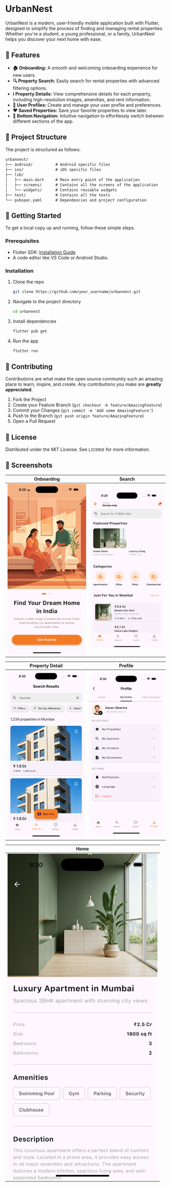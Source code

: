 
# UrbanNest

UrbanNest is a modern, user-friendly mobile application built with Flutter, designed to simplify the process of finding and managing rental properties. Whether you're a student, a young professional, or a family, UrbanNest helps you discover your next home with ease.

## 🚀 Features

*   **🏠 Onboarding:** A smooth and welcoming onboarding experience for new users.
*   **🔍 Property Search:** Easily search for rental properties with advanced filtering options.
*   **ℹ️ Property Details:** View comprehensive details for each property, including high-resolution images, amenities, and rent information.
*   **👤 User Profiles:** Create and manage your user profile and preferences.
*   **❤️ Saved Properties:** Save your favorite properties to view later.
*   **🧭 Bottom Navigation:** Intuitive navigation to effortlessly switch between different sections of the app.

## 📂 Project Structure

The project is structured as follows:

```
urbannest/
├── android/          # Android specific files
├── ios/              # iOS specific files
├── lib/
│   ├── main.dart     # Main entry point of the application
│   ├── screens/      # Contains all the screens of the application
│   └── widgets/      # Contains reusable widgets
├── test/             # Contains all the tests
└── pubspec.yaml      # Dependencies and project configuration
```

## 🏁 Getting Started

To get a local copy up and running, follow these simple steps.

### Prerequisites

*   Flutter SDK: [Installation Guide](https://flutter.dev/docs/get-started/install)
*   A code editor like VS Code or Android Studio.

### Installation

1.  Clone the repo
    ```sh
    git clone https://github.com/your_username/urbannest.git
    ```
2.  Navigate to the project directory
    ```sh
    cd urbannest
    ```
3.  Install dependencies
    ```sh
    flutter pub get
    ```
4.  Run the app
    ```sh
    flutter run
    ```

## 🤝 Contributing

Contributions are what make the open source community such an amazing place to learn, inspire, and create. Any contributions you make are **greatly appreciated**.

1.  Fork the Project
2.  Create your Feature Branch (`git checkout -b feature/AmazingFeature`)
3.  Commit your Changes (`git commit -m 'Add some AmazingFeature'`)
4.  Push to the Branch (`git push origin feature/AmazingFeature`)
5.  Open a Pull Request

## 📄 License

Distributed under the MIT License. See `LICENSE` for more information.

## 📸 Screenshots

| Onboarding | Search |
|---|---|
| ![Onboarding](screenshots/onboarding.png) | ![Search](screenshots/search.png) |

| Property Detail | Profile |
|---|---|
| ![Property Detail](screenshots/property_detail.png) | ![Profile](screenshots/profile.png) |

| Home |
|---|
| ![Home](screenshots/home.png) |


